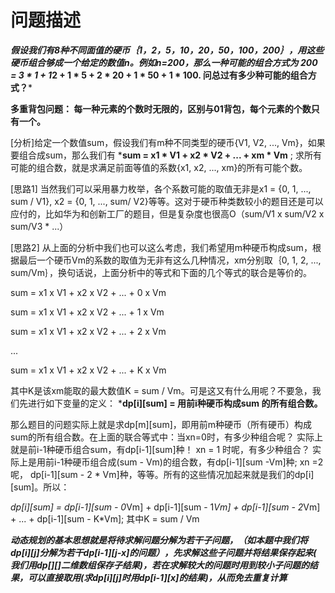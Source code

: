 # 问题描述

***假设我们有8种不同面值的硬币｛1，2，5，10，20，50，100，200｝，用这些硬币组合够成一个给定的数值n。例如n=200，那么一种可能的组合方式为 200 = 3 * 1 + 1*2 + 1 * 5 + 2 * 20 + 1 * 50 + 1 * 100. 问总过有多少种可能的组合方式？***

**多重背包问题： 每一种元素的个数时无限的，区别与01背包，每个元素的个数只有一个。**

[分析]给定一个数值sum，假设我们有m种不同类型的硬币{V1, V2, ..., Vm}，如果要组合成sum，那么我们有
                    ***sum = x1 * V1 + x2 * V2 + ... + xm * Vm** ;
求所有可能的组合数，就是求满足前面等值的系数{x1, x2, ..., xm}的所有可能个数。

[思路1] 当然我们可以采用暴力枚举，各个系数可能的取值无非是x1 = {0, 1, ..., sum / V1}, x2 = {0, 1, ..., sum/ V2}等等。这对于硬币种类数较小的题目还是可以应付的，比如华为和创新工厂的题目，但是复杂度也很高O（sum/V1 x sum/V2 x sum/V3  * ...）

[思路2] 从上面的分析中我们也可以这么考虑，我们希望用m种硬币构成sum，根据最后一个硬币Vm的系数的取值为无非有这么几种情况，xm分别取｛0, 1, 2, ..., sum/Vm｝，换句话说，上面分析中的等式和下面的几个等式的联合是等价的。

sum = x1 x V1 + x2 x V2 + ... + 0 x Vm

sum = x1 x V1 + x2 x V2 + ... + 1 x Vm

sum = x1 x V1 + x2 x V2 + ... + 2 x Vm

...

sum = x1 x V1 + x2 x V2 + ... + K x Vm  

其中K是该xm能取的最大数值K = sum / Vm。可是这又有什么用呢？不要急，我们先进行如下变量的定义：
***dp[i][sum] = 用前i种硬币构成sum 的所有组合数。**

那么题目的问题实际上就是求dp[m][sum]，即用前m种硬币（所有硬币）构成sum的所有组合数。在上面的联合等式中：当xn=0时，有多少种组合呢？ 实际上就是前i-1种硬币组合sum，有dp[i-1][sum]种！ xn = 1 时呢，有多少种组合？ 实际上是用前i-1种硬币组合成(sum - Vm)的组合数，有dp[i-1][sum -Vm]种; xn =2呢， dp[i-1][sum - 2 * Vm]种，等等。所有的这些情况加起来就是我们的dp[i][sum]。所以：

*dp[i][sum] = dp[i-1][sum - 0*Vm] + dp[i-1][sum - 1*Vm] + dp[i-1][sum - 2*Vm] + ... + dp[i-1][sum - K*Vm]; 其中K = sum / Vm

***动态规划的基本思想就是将待求解问题分解为若干子问题，（如本题中我们将dp[i][j]分解为若干dp[i-1][j-x]的问题），先求解这些子问题并将结果保存起来( 我们用dp[][]二维数组保存子结果)，若在求解较大的问题时用到较小子问题的结果，可以直接取用(求dp[i][j]时用dp[i-1][x]的结果)，从而免去重复计算***
